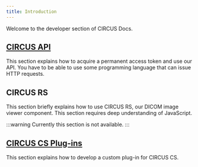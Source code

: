```yaml
---
title: Introduction
---
```


Welcome to the developer section of CIRCUS Docs.

## [CIRCUS API](./api-intro)

This section explains how to acquire a permanent access token and use our API. You have to be able to use some programming language that can issue HTTP requests.

## CIRCUS RS

This section briefly explains how to use CIRCUS RS, our DICOM image viewer component. This section requires deep understanding of JavaScript.

:::warning
Currently this section is not available.
:::

## [CIRCUS CS Plug-ins](./cs/index)

This section explains how to develop a custom plug-in for CIRCUS CS.